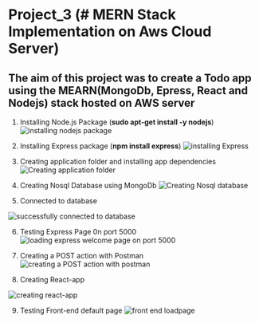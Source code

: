 # Project_3 (# MERN Stack Implementation on Aws Cloud Server)

## The aim of this project was to create a Todo app using the MEARN(MongoDb, Epress, React and Nodejs) stack hosted on AWS server


1. Installing Node.js Package (**sudo apt-get install -y nodejs**)
![installing nodejs package](https://user-images.githubusercontent.com/101065505/197886175-672abcf1-d1b5-4bd5-a2ac-2703b2fdb92a.png)
   
2. Installing Express package (**npm install express**) 
![installing Express](https://user-images.githubusercontent.com/101065505/197888618-ae4a2cd2-f044-4b29-8a0c-8ccf69e45a1d.png)

3. Creating application folder and installing app dependencies
![Creating application folder](https://user-images.githubusercontent.com/101065505/197890021-09ce8c1f-823a-470c-a6fa-7bac3fe4d948.png)

4. Creating Nosql Database using MongoDb
![Creating Nosql database](https://user-images.githubusercontent.com/101065505/197890827-311b7030-9b5c-4418-ba4b-2e35bd755cc2.png)

5. Connected to database

![successfully connected to database](https://user-images.githubusercontent.com/101065505/197892288-4dabfe71-e011-4f91-823e-58f12ece1749.png)

6. Testing Express Page 0n port 5000
![loading express welcome page on port 5000](https://user-images.githubusercontent.com/101065505/197893425-6b22b61f-a282-4ba0-bc54-cf4920e32e54.png)

7. Creating a POST action with Postman 
![creating a POST action with postman](https://user-images.githubusercontent.com/101065505/197894015-d8734419-858c-469b-8fe9-ca0d75e91c2b.png)

8. Creating React-app

![creating react-app](https://user-images.githubusercontent.com/101065505/197894707-dc541f25-fb50-4e1b-ae84-a2b990af6e51.png)

9. Testing Front-end default page
![front end loadpage](https://user-images.githubusercontent.com/101065505/197895280-da07baec-bfef-4b80-963f-de2c56a0def1.png)
